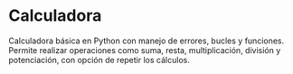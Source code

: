 # Calculadora
Calculadora básica en Python con manejo de errores, bucles y funciones. Permite realizar operaciones como suma, resta, multiplicación, división y potenciación, con opción de repetir los cálculos.
